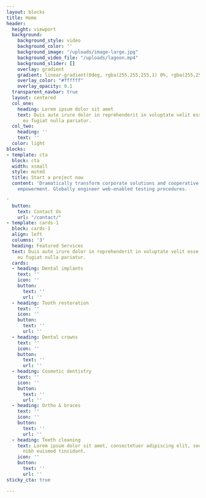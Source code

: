 ```yaml
---
layout: blocks
title: Home
header:
  height: viewport
  background:
    background_style: video
    background_color: ''
    background_image: "/uploads/image-large.jpg"
    background_video_file: "/uploads/lagoon.mp4"
    background_slider: []
    overlay: gradient
    gradient: linear-gradient(0deg, rgba(255,255,255,1) 0%, rgba(255,255,255,0) 50%);
    overlay_color: "#ffffff"
    overlay_opacity: 0.1
  transparent_navbar: true
  layout: centered
  col_one:
    heading: Lorem ipsum dolor sit amet
    text: Duis aute irure dolor in reprehenderit in voluptate velit esse cillum dolore
      eu fugiat nulla pariatur.
  col_two:
    heading: ''
    text: ''
  color: light
blocks:
- template: cta
  block: cta
  width: xsmall
  style: muted
  title: Start a project now
  content: 'Dramatically transform corporate solutions and cooperative methods of
    empowerment. Globally engineer web-enabled testing procedures.

'
  button:
    text: Contact Us
    url: "/contact/"
- template: cards-1
  block: cards-1
  align: left
  columns: '3'
  heading: Featured Services
  text: Duis aute irure dolor in reprehenderit in voluptate velit esse cillum dolore
    eu fugiat nulla pariatur.
  cards:
  - heading: Dental implants
    text: ''
    icon: ''
    button:
      text: ''
      url: ''
  - heading: Tooth restoration
    text: ''
    icon: ''
    button:
      text: ''
      url: ''
  - heading: Dental crowns
    text: ''
    icon: ''
    button:
      text: ''
      url: ''
  - heading: Cosmetic dentistry
    text: ''
    icon: ''
    button:
      text: ''
      url: ''
  - heading: Ortho & braces
    text: ''
    icon: ''
    button:
      text: ''
      url: ''
  - heading: Teeth cleaning
    text: Lorem ipsum dolor sit amet, consectetuer adipiscing elit, sed diam nonummy
      nibh euismod tincidunt.
    icon: ''
    button:
      text: ''
      url: ''
sticky_cta: true

---
```

